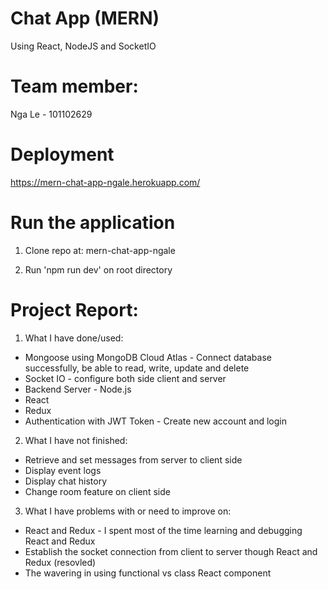 # Chat App (MERN)

Using React, NodeJS and SocketIO

# Team member:

Nga Le - 101102629

# Deployment

https://mern-chat-app-ngale.herokuapp.com/

# Run the application

1. Clone repo at:
mern-chat-app-ngale

2. Run 'npm run dev' on root directory 

# Project Report:

1. What I have done/used:
- Mongoose using MongoDB Cloud Atlas - Connect database successfully, be able to read, write, update and delete
- Socket IO - configure both side client and server
- Backend Server - Node.js
- React
- Redux
- Authentication with JWT Token - Create new account and login

2. What I have not finished:
- Retrieve and set messages from server to client side
- Display event logs
- Display chat history
- Change room feature on client side 

3. What I have problems with or need to improve on:
- React and Redux - I spent most of the time learning and debugging React and Redux
- Establish the socket connection from client to server though React and Redux (resovled)
- The wavering in using functional vs class React component
